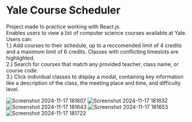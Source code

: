 # Yale Course Scheduler <br/>
Project made to practice working with React.js. <br/>
Enables users to view a list of computer science courses available at Yale. <br/>
Users can: <br/>
1.) Add courses to their schedule, up to a reccomended limit of 4 credits and a maximum limit of 6 credits. Classes with conflicting timeslots are highlighted. <br/>
2.) Search for courses that match any provided teacher, class name, or course code. <br/>
3.) Click individual classes to display a modal, containing key information like a description of the class, the meeting place and time, and difficulty level. <br/>

![Screenshot 2024-11-17 181607](https://github.com/user-attachments/assets/6e21bcea-45be-45ea-a1db-dd0b19728abb)
![Screenshot 2024-11-17 181632](https://github.com/user-attachments/assets/7697ca53-82e9-4373-b424-66d76db35631)
![Screenshot 2024-11-17 181643](https://github.com/user-attachments/assets/99f8a52d-e6c2-45c5-ba7c-e1a65de8eb0a)
![Screenshot 2024-11-17 181653](https://github.com/user-attachments/assets/55687f43-2397-4cb1-a695-40016286a648)
![Screenshot 2024-11-17 181722](https://github.com/user-attachments/assets/02dc68fe-3fc4-4d8f-80e3-5f0078294b16)


